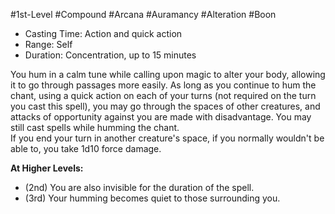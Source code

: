 #1st-Level #Compound #Arcana #Auramancy #Alteration #Boon
 
- Casting Time: Action and quick action
- Range: Self
- Duration: Concentration, up to 15 minutes  

You hum in a calm tune while calling upon magic to alter your body, allowing it to go through passages more easily. As long as you continue to hum the chant, using a quick action on each of your turns (not required on the turn you cast this spell), you may go through the spaces of other creatures, and attacks of opportunity against you are made with disadvantage. You may still cast spells while humming the chant.  
If you end your turn in another creature's space, if you normally wouldn't be able to, you take 1d10 force damage.
 
**At Higher Levels:** 
* (2nd) You are also invisible for the duration of the spell. 
* (3rd) Your humming becomes quiet to those surrounding you.